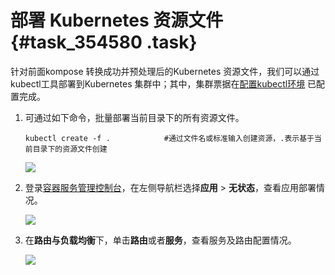 # 部署 Kubernetes 资源文件 {#task_354580 .task}

针对前面kompose 转换成功并预处理后的Kubernetes 资源文件，我们可以通过kubectl工具部署到Kubernetes 集群中；其中，集群票据在[配置kubectl环境](intl.zh-CN/最佳实践/Swarm迁移Kubernetes/迁移应用配置/准备迁移环境.md#step_vtb_99h_e03) 已配置完成。

1.  可通过如下命令，批量部署当前目录下的所有资源文件。 

    ``` {#codeblock_6ii_1cz_ptb}
    kubectl create -f .            #通过文件名或标准输入创建资源，.表示基于当前目录下的资源文件创建
    ```

    ![](http://static-aliyun-doc.oss-cn-hangzhou.aliyuncs.com/assets/img/288311/155954530347979_zh-CN.png)

2.  登录[容器服务管理控制台](https://cs.console.aliyun.com)，在左侧导航栏选择**应用** \> **无状态**，查看应用部署情况。 

    ![](http://static-aliyun-doc.oss-cn-hangzhou.aliyuncs.com/assets/img/288311/155954530447980_zh-CN.png)

3.  在**路由与负载均衡**下，单击**路由**或者**服务**，查看服务及路由配置情况。 

    ![](http://static-aliyun-doc.oss-cn-hangzhou.aliyuncs.com/assets/img/288311/155954530447981_zh-CN.png)


